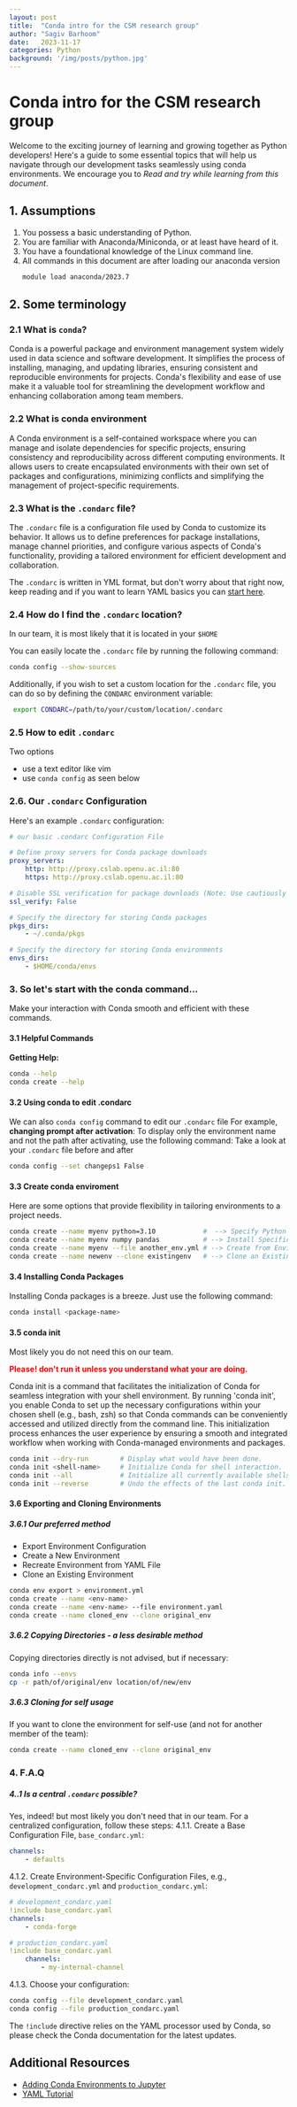 ```yaml
---
layout: post
title:  "Conda intro for the CSM research group"
author: "Sagiv Barhoom"
date:   2023-11-17
categories: Python
background: '/img/posts/python.jpg'
---
```



# Conda intro for the CSM research group
[comment]: <>  (built with the help of chatgpt)

Welcome to the exciting journey of learning and growing together as Python developers! 
Here's a guide to some essential topics that will help us navigate through our development tasks seamlessly using conda environments.
We encourage  you to *Read and try while learning from this document*.

## 1.  Assumptions
1. You possess a basic understanding of Python.
2. You are familiar with Anaconda/Miniconda, or at least have heard of it.
3. You have a foundational knowledge of the Linux command line.
4. All commands in this document are after loading our anaconda version
   ```bash
   module load anaconda/2023.7
   ```

## 2.  Some terminology 
### 2.1 What is `conda`?
Conda is a powerful package and environment management system widely used in data science and software development. 
It simplifies the process of installing, managing, and updating libraries, ensuring consistent and reproducible environments for projects. 
Conda's flexibility and ease of use make it a valuable tool for streamlining the development workflow and enhancing collaboration among team members.

### 2.2 What is conda environment
A Conda environment is a self-contained workspace where you can manage and isolate dependencies for specific projects, ensuring consistency and reproducibility across different computing environments. It allows users to create encapsulated environments with their own set of packages and configurations, minimizing conflicts and simplifying the management of project-specific requirements.

### 2.3 What is the `.condarc` file?
The `.condarc` file is a configuration file used by Conda to customize its behavior. 
It allows us to define preferences for package installations, manage channel priorities, and configure various aspects of Conda's functionality, providing a tailored environment for efficient development and collaboration.

The `.condarc` is written in YML format, but don't worry about that right now, keep reading and if you want to learn YAML basics you can [start here](https://www.youtube.com/embed/BEki_rsWu4E?si=s8PNleZ5RnKDjXYh).

### 2.4 How do I find the `.condarc` location?
In our team, it is most likely that it is located in your `$HOME`

You can easily locate the `.condarc` file by running the following command:
```bash
conda config --show-sources
 ```
 Additionally, if you wish to set a custom location for the `.condarc` file, you can do so by defining the `CONDARC` environment variable:
```bash
 export CONDARC=/path/to/your/custom/location/.condarc
 ```
### 2.5 How to edit  `.condarc`
Two options
- use a text editor like vim
- use  `conda config` as seen below
  
### 2.6. Our  `.condarc` Configuration
Here's an example `.condarc` configuration:

```yml
# our basic .condarc Configuration File

# Define proxy servers for Conda package downloads
proxy_servers:
    http: http://proxy.cslab.openu.ac.il:80
    https: http://proxy.cslab.openu.ac.il:80

# Disable SSL verification for package downloads (Note: Use cautiously in secure environments)
ssl_verify: False

# Specify the directory for storing Conda packages
pkgs_dirs:
    - ~/.conda/pkgs

# Specify the directory for storing Conda environments
envs_dirs:
    - $HOME/conda/envs
```


### 3. So let's start with the conda command...
Make your interaction with Conda smooth and efficient with these commands. 

#### 3.1 Helpful Commands
 **Getting Help:**
```bash 
conda --help
conda create --help
```
#### 3.2 Using conda to edit .condarc
We can also `conda config` command to edit  our `.condarc` file
For example,  **changing prompt after activation**:
To display only the environment name and not the path after activating, use the following command:
Take a look at your `.condarc` file before and after
```bash
conda config --set changeps1 False
```

#### 3.3 Create conda enviroment
Here are some options that provide flexibility in tailoring environments to a  project needs.
```bash
conda create --name myenv python=3.10            #  --> Specify Python Version
conda create --name myenv numpy pandas           # --> Install Specific Packages:
conda create --name myenv --file another_env.yml # --> Create from Environment File for clonning
conda create --name newenv --clone existingenv   # --> Clone an Existing Environment
```

#### 3.4 Installing Conda Packages
Installing Conda packages is a breeze. Just use the following command:
```bash
conda install <package-name>
```    

#### 3.5 conda init
Most likely you do not need this on our team.

 **<span style="color: red;">Please! don't run it  unless you understand what your are doing.</span>**
 
Conda init is a command that facilitates the initialization of Conda for seamless integration with your shell environment. 
By running 'conda init', you enable Conda to set up the necessary configurations within your chosen shell (e.g., bash, zsh) so that Conda commands can be conveniently accessed and utilized directly from the command line. 
This initialization process enhances the user experience by ensuring a smooth and integrated workflow when working with Conda-managed environments and packages.
```bash 
conda init --dry-run        # Display what would have been done.
conda init <shell-name>     # Initialize Conda for shell interaction.
conda init --all            # Initialize all currently available shells.
conda init --reverse        # Undo the effects of the last conda init.
```   

#### 3.6 Exporting and Cloning Environments
##### 3.6.1 Our preferred method
- Export Environment Configuration
- Create a New Environment
- Recreate Environment from YAML File
- Clone an Existing Environment
``` bash
conda env export > environment.yml 
conda create --name <env-name>
conda create --name <env-name> --file environment.yaml
conda create --name cloned_env --clone original_env
```

##### 3.6.2 Copying Directories - a less desirable method
Copying directories directly is not advised, but if necessary:
``` bash 
conda info --envs
cp -r path/of/original/env location/of/new/env
```
    
##### 3.6.3 Cloning for self usage 
If you want to clone the environment for self-use (and not for another member of the team):
``` bash 
conda create --name cloned_env --clone original_env
```

### 4. F.A.Q
##### 4..1 Is a central `.condarc` possible?
Yes, indeed!  but most likely you don't need that in our team.
For a centralized configuration, follow these steps:
4.1.1.  Create a Base Configuration File, `base_condarc.yml`:
```yml
channels:
    - defaults
```      

4.1.2.  Create Environment-Specific Configuration Files, e.g., `development_condarc.yml` and `production_condarc.yml`:
```yml
# development_condarc.yaml
!include base_condarc.yaml
channels:
    - conda-forge
```
```yml
# production_condarc.yaml
!include base_condarc.yaml
    channels:
        - my-internal-channel
```      

4.1.3.  Choose your configuration:
```bash
conda config --file development_condarc.yaml
conda config --file production_condarc.yaml
```
The `!include` directive relies on the YAML processor used by Conda, 
so please check the Conda documentation for the latest updates.


## Additional Resources
*   [Adding Conda Environments to Jupyter](https://janakiev.com/blog/jupyter-virtual-envs/)
*   [YAML Tutorial](https://www.cloudbees.com/blog/yaml-tutorial-everything-you-need-get-started)
